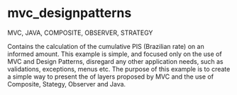# mvc_designpatterns
MVC, JAVA, COMPOSITE, OBSERVER, STRATEGY



Contains the calculation of the cumulative PIS (Brazilian rate) on an informed amount. This example is simple, and focused only on the use of MVC and Design Patterns, disregard any other application needs, such as validations, exceptions, menus etc.
The purpose of this example is to create a simple way to present the of layers proposed by MVC and the use of Composite, Stategy, Observer and Java.
